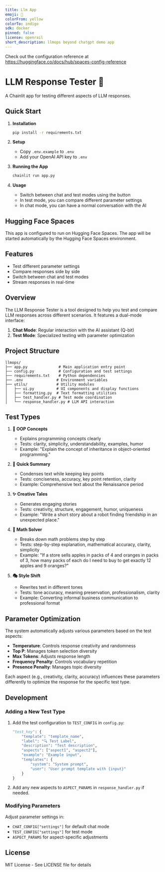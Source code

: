 ```yaml
---
title: Llm App
emoji: 🚀
colorFrom: yellow
colorTo: indigo
sdk: docker
pinned: false
license: openrail
short_description: llmops beyond chatgpt demo app
---
```


Check out the configuration reference at https://huggingface.co/docs/hub/spaces-config-reference

# LLM Response Tester 🚀

A Chainlit app for testing different aspects of LLM responses.

## Quick Start

1. **Installation**
   ```bash
   pip install -r requirements.txt
   ```

2. **Setup**
   - Copy `.env.example` to `.env`
   - Add your OpenAI API key to `.env`

3. **Running the App**
   ```bash
   chainlit run app.py
   ```

4. **Usage**
   - Switch between chat and test modes using the button
   - In test mode, you can compare different parameter settings
   - In chat mode, you can have a normal conversation with the AI

## Hugging Face Spaces

This app is configured to run on Hugging Face Spaces. The app will be started automatically by the Hugging Face Spaces environment.

## Features

- Test different parameter settings
- Compare responses side by side
- Switch between chat and test modes
- Stream responses in real-time

## Overview

The LLM Response Tester is a tool designed to help you test and compare LLM responses across different scenarios. It features a dual-mode interface:

1. **Chat Mode**: Regular interaction with the AI assistant (Q-bit)
2. **Test Mode**: Specialized testing with parameter optimization

## Project Structure

```
llmops/
├── app.py              # Main application entry point
├── config.py           # Configuration and test settings
├── requirements.txt    # Python dependencies
├── .env               # Environment variables
├── utils/             # Utility modules
│   ├── ui.py          # UI components and display functions
│   ├── formatting.py  # Text formatting utilities
│   ├── test_handler.py # Test mode coordination
│   └── response_handler.py # LLM API interaction
```

## Test Types

1. **🧩 OOP Concepts**
   - Explains programming concepts clearly
   - Tests: clarity, simplicity, understandability, examples, humor
   - Example: "Explain the concept of inheritance in object-oriented programming."

2. **📝 Quick Summary**
   - Condenses text while keeping key points
   - Tests: conciseness, accuracy, key point retention, clarity
   - Example: Comprehensive text about the Renaissance period

3. **✨ Creative Tales**
   - Generates engaging stories
   - Tests: creativity, structure, engagement, humor, uniqueness
   - Example: "Write a short story about a robot finding friendship in an unexpected place."

4. **🔢 Math Solver**
   - Breaks down math problems step by step
   - Tests: step-by-step explanation, mathematical accuracy, clarity, simplicity
   - Example: "If a store sells apples in packs of 4 and oranges in packs of 3, how many packs of each do I need to buy to get exactly 12 apples and 9 oranges?"

5. **🎭 Style Shift**
   - Rewrites text in different tones
   - Tests: tone accuracy, meaning preservation, professionalism, clarity
   - Example: Converting informal business communication to professional format

## Parameter Optimization

The system automatically adjusts various parameters based on the test aspects:

- **Temperature**: Controls response creativity and randomness
- **Top P**: Manages token selection diversity
- **Max Tokens**: Adjusts response length
- **Frequency Penalty**: Controls vocabulary repetition
- **Presence Penalty**: Manages topic diversity

Each aspect (e.g., creativity, clarity, accuracy) influences these parameters differently to optimize the response for the specific test type.

## Development

### Adding a New Test Type

1. Add the test configuration to `TEST_CONFIG` in `config.py`:
   ```python
   "test_key": {
       "template": "template_name",
       "label": "🔍 Test Label",
       "description": "Test description",
       "aspects": ["aspect1", "aspect2"],
       "example": "Example input",
       "templates": {
           "system": "System prompt",
           "user": "User prompt template with {input}"
       }
   }
   ```

2. Add any new aspects to `ASPECT_PARAMS` in `response_handler.py` if needed.

### Modifying Parameters

Adjust parameter settings in:
- `CHAT_CONFIG["settings"]` for default chat mode
- `TEST_CONFIG["settings"]` for test mode
- `ASPECT_PARAMS` for aspect-specific adjustments

## License

MIT License - See LICENSE file for details

